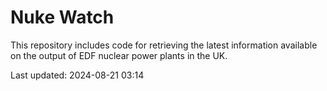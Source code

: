 # Nuke Watch

This repository includes code for retrieving the latest information available on the output of EDF nuclear power plants in the UK.

Last updated: 2024-08-21 03:14